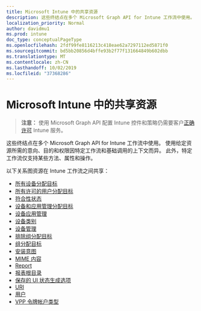 ```yaml
---
title: Microsoft Intune 中的共享资源
description: 这些终结点在多个 Microsoft Graph API for Intune 工作流中使用。  使用给定资源所需的意向、目的和权限因特定工作流和基础调用的上下文而异。  此外，特定工作流仅支持某些方法、属性和操作。
localization_priority: Normal
author: davidmu1
ms.prod: intune
doc_type: conceptualPageType
ms.openlocfilehash: 2fdf99fe8116213c418eae62a7297112ed5871f0
ms.sourcegitcommit: bd5bb20856d4bffe93b2f77f131664849b602dbb
ms.translationtype: MT
ms.contentlocale: zh-CN
ms.lasthandoff: 10/02/2019
ms.locfileid: "37368286"
---
```

# <a name="shared-resources-in-microsoft-intune"></a>Microsoft Intune 中的共享资源

> **注意：** 使用 Microsoft Graph API 配置 Intune 控件和策略仍需要客户[正确许可](https://www.microsoft.com/en-us/cloud-platform/microsoft-intune-pricing) Intune 服务。

这些终结点在多个 Microsoft Graph API for Intune 工作流中使用。  使用给定资源所需的意向、目的和权限因特定工作流和基础调用的上下文而异。  此外，特定工作流仅支持某些方法、属性和操作。

以下关系图资源在 Intune 工作流之间共享：  

- [所有设备分配目标](intune-shared-alldevicesassignmenttarget.md)
- [所有许可的用户分配目标](intune-shared-alllicensedusersassignmenttarget.md)
- [符合性状态](intune-shared-compliancestatus.md)
- [设备和应用管理分配目标](intune-shared-deviceandappmanagementassignmenttarget.md)
- [设备应用管理](intune-shared-deviceappmanagement.md)
- [设备类别](intune-shared-devicecategory.md)
- [设备管理](intune-shared-devicemanagement.md)
- [排除组分配目标](intune-shared-exclusiongroupassignmenttarget.md)
- [组分配目标](intune-shared-groupassignmenttarget.md)
- [安装意图](intune-shared-installintent.md)
- [MIME 内容](intune-shared-mimecontent.md)
- [Report](intune-shared-report.md)
- [报表根目录](intune-shared-reportroot.md)
- [保存的 UI 状态生成选项](intune-shared-saveduistategenerationoptions.md)
- [URI](intune-shared-uri.md)
- [用户](intune-shared-user.md)
- [VPP 令牌帐户类型](intune-shared-vpptokenaccounttype.md)

